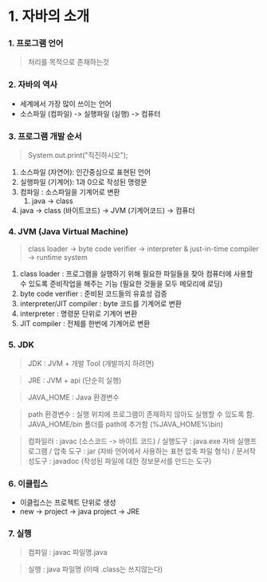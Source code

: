 # 1. 자바의 소개

### 1. 프로그램 언어
> 처리를 목적으로 존재하는것 

### 2. 자바의 역사
- 세계에서 가장 많이 쓰이는 언어
- 소스파일 (컴파일) -> 실행파일 (실행) -> 컴퓨터

### 3. 프로그램 개발 순서
> System.out.print("직진하시오");

  1. 소스파일 (자연어): 인간중심으로 표현된 언어
  2. 실행파일 (기계어): 1과 0으로 작성된 명령문
  3. 컴파일 : 소스파일을 기계어로 변환
     1. java -> class
  4. java -> class (바이트코드) -> JVM (기계어코드) -> 컴퓨터

### 4. JVM (Java Virtual Machine)
> class loader -> byte code verifier -> interpreter & just-in-time compiler -> runtime system 

1. class loader : 프로그램을 실행하기 위해 필요한 파일들을 찾아 컴퓨터에 사용할 수 있도록 준비작업을 해주는 기능 (필요한 것들을 모두 메모리에 로딩)
2. byte code verifier : 준비된 코드들의 유효성 검증
3. interpreter/JIT compiler : byte 코드를 기계어로 변환
4. interpreter : 명령문 단위로 기계어 변환
5. JIT compiler : 전체를 한번에 기계어로 변환

### 5. JDK
> JDK : JVM + 개발 Tool (개발까지 하려면)

> JRE : JVM + api (단순히 실행)

> JAVA_HOME : Java 환경변수

> path 환경변수 : 실행 위치에 프로그램이 존재하지 않아도 실행할 수 있도록 함. JAVA_HOME/bin 폴더를 path에 추가함 (%JAVA_HOME%\bin)

> 컴파일러 : javac (소스코드 -> 바이트 코드) / 실행도구 : java.exe 자바 실행프로그램 / 압축 도구 : jar (자바 언어에서 사용하는 표현 압축 파일 형식) / 문서작성도구 : javadoc (작성된 파일에 대한 정보문서를 만드는 도구)

### 6. 이클립스

- 이클립스는 프로젝트 단위로 생성
- new -> project -> java project -> JRE

### 7. 실행
> 컴파일 : javac 파일명.java

> 실행 : java 파일명 (이때 .class는 쓰지않는다)
